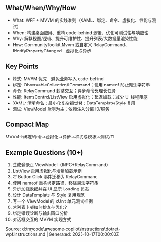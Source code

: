 ## What/When/Why/How
- What: WPF + MVVM 的实践准则（XAML、绑定、命令、虚拟化、性能与测试）
- When: 构建桌面应用、重构 code-behind 逻辑、优化可测试性与响应性
- Why: 解耦视图/逻辑、提升可维护性、提升列表/大数据量渲染性能
- How: CommunityToolkit.Mvvm 或自定义 RelayCommand、INotifyPropertyChanged、虚拟化与异步

## Key Points
- 模式: MVVM 优先，避免业务写入 code-behind
- 绑定: ObservableCollection<T>/ICommand；使用 nameof 防止魔法字符串
- 命令: RelayCommand 封装交互；异步命令处理长任务
- 性能: ItemsControl/ListView 启用虚拟化；延迟加载；减少 UI 线程阻塞
- XAML: 清晰命名；最小化复杂视觉树；DataTemplate/Style 复用
- 测试: ViewModel 单测为主；依赖注入分离 IO/服务

## Compact Map
MVVM→绑定/命令→虚拟化→异步→样式与模板→测试/DI

## Example Questions (10+)
1) 生成登录页 ViewModel（INPC+RelayCommand）
2) ListView 启用虚拟化与增量加载示例
3) 将 Button Click 事件迁移为 RelayCommand
4) 使用 nameof 重构绑定路径，移除魔法字符串
5) 异步加载数据并在 UI 显示 Loading 状态
6) 设计 DataTemplate 与 Style 复用规范
7) 写一个 ViewModel 的 xUnit 单元测试样例
8) 大列表卡顿如何排查与优化？
9) 绑定错误诊断与输出窗口分析
10) 对话框交互的 MVVM 实现方式

Source: d:\mycode\awesome-copilot\instructions\dotnet-wpf.instructions.md | Generated: 2025-10-17T00:00:00Z
